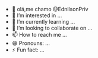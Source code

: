 - 👋 olá,me chamo @EdnilsonPriv
- 👀 I’m interested in ...
- 🌱 I’m currently learning ...
- 💞️ I’m looking to collaborate on ...
- 📫 How to reach me ...
- 😄 Pronouns: ...
- ⚡ Fun fact: ...

<!---
EdnilsonPriv/EdnilsonPriv is a ✨ special ✨ repository because its `README.md` (this file) appears on your GitHub profile.
You can click the Preview link to take a look at your changes.
--->
